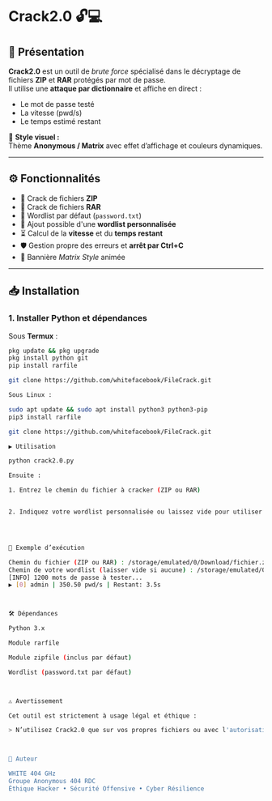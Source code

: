 # Crack2.0 🔓💻


## 📌 Présentation
**Crack2.0** est un outil de *brute force* spécialisé dans le décryptage de fichiers **ZIP** et **RAR** protégés par mot de passe.  
Il utilise une **attaque par dictionnaire** et affiche en direct :
- Le mot de passe testé
- La vitesse (pwd/s)
- Le temps estimé restant

🎨 **Style visuel :**  
Thème **Anonymous / Matrix** avec effet d’affichage et couleurs dynamiques.

---

## ⚙️ Fonctionnalités
- 🔑 Crack de fichiers **ZIP**
- 🔑 Crack de fichiers **RAR**
- 📂 Wordlist par défaut (`password.txt`)
- 📂 Ajout possible d'une **wordlist personnalisée**
- ⏳ Calcul de la **vitesse** et du **temps restant**
- 🛡 Gestion propre des erreurs et **arrêt par Ctrl+C**
- 🎨 Bannière *Matrix Style* animée

---

## 📥 Installation

### 1. Installer Python et dépendances
Sous **Termux** :
```bash
pkg update && pkg upgrade
pkg install python git
pip install rarfile

git clone https://github.com/whitefacebook/FileCrack.git

Sous Linux :

sudo apt update && sudo apt install python3 python3-pip
pip3 install rarfile

git clone https://github.com/whitefacebook/FileCrack.git

▶️ Utilisation

python crack2.0.py

Ensuite :

1. Entrez le chemin du fichier à cracker (ZIP ou RAR)


2. Indiquez votre wordlist personnalisée ou laissez vide pour utiliser password.txt




📂 Exemple d’exécution

Chemin du fichier (ZIP ou RAR) : /storage/emulated/0/Download/fichier.zip
Chemin de votre wordlist (laisser vide si aucune) : /storage/emulated/0/Download/wordlist.txt
[INFO] 1200 mots de passe à tester...
▶ [0] admin | 350.50 pwd/s | Restant: 3.5s



🛠 Dépendances

Python 3.x

Module rarfile

Module zipfile (inclus par défaut)

Wordlist (password.txt par défaut)



⚠️ Avertissement

Cet outil est strictement à usage légal et éthique :

> N’utilisez Crack2.0 que sur vos propres fichiers ou avec l'autorisation explicite du propriétaire.



👤 Auteur

WHITE 404 GHz
Groupe Anonymous 404 RDC
Éthique Hacker • Sécurité Offensive • Cyber Résilience
